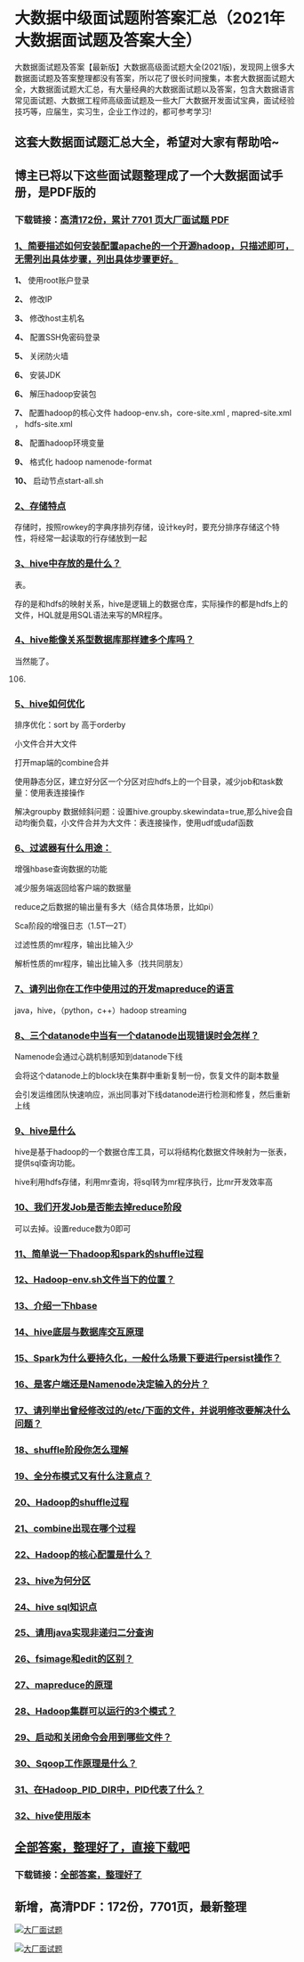 # 大数据中级面试题附答案汇总（2021年大数据面试题及答案大全）

大数据面试题及答案【最新版】大数据高级面试题大全(2021版)，发现网上很多大数据面试题及答案整理都没有答案，所以花了很长时间搜集，本套大数据面试题大全，大数据面试题大汇总，有大量经典的大数据面试题以及答案，包含大数据语言常见面试题、大数据工程师高级面试题及一些大厂大数据开发面试宝典，面试经验技巧等，应届生，实习生，企业工作过的，都可参考学习!

## 这套大数据面试题汇总大全，希望对大家有帮助哈~ 

## 博主已将以下这些面试题整理成了一个大数据面试手册，是PDF版的

### 下载链接：[高清172份，累计 7701 页大厂面试题  PDF](https://github.com/javatechnorth/javanorth-itbooks/blob/master/docs/index.md)


### [1、简要描述如何安装配置apache的一个开源hadoop，只描述即可，无需列出具体步骤，列出具体步骤更好。](https://gitee.com/souyunku/NewDevBooks/blob/master/docs/大数据/大数据中级面试题附答案汇总（2021年大数据面试题及答案大全）.md#1简要描述如何安装配置apache的一个开源hadoop只描述即可无需列出具体步骤列出具体步骤更好。)  


**1、** 使用root账户登录

**2、** 修改IP

**3、** 修改host主机名

**4、** 配置SSH免密码登录

**5、** 关闭防火墙

**6、** 安装JDK

**6、** 解压hadoop安装包

**7、** 配置hadoop的核心文件 hadoop-env.sh，core-site.xml , mapred-site.xml ， hdfs-site.xml

**8、** 配置hadoop环境变量

**9、** 格式化 hadoop namenode-format

**10、** 启动节点start-all.sh


### [2、存储特点](https://gitee.com/souyunku/NewDevBooks/blob/master/docs/大数据/大数据中级面试题附答案汇总（2021年大数据面试题及答案大全）.md#2存储特点)  


存储时，按照rowkey的字典序排列存储，设计key时，要充分排序存储这个特性，将经常一起读取的行存储放到一起


### [3、hive中存放的是什么？](https://gitee.com/souyunku/NewDevBooks/blob/master/docs/大数据/大数据中级面试题附答案汇总（2021年大数据面试题及答案大全）.md#3hive中存放的是什么)  


表。

存的是和hdfs的映射关系，hive是逻辑上的数据仓库，实际操作的都是hdfs上的文件，HQL就是用SQL语法来写的MR程序。


### [4、hive能像关系型数据库那样建多个库吗？](https://gitee.com/souyunku/NewDevBooks/blob/master/docs/大数据/大数据中级面试题附答案汇总（2021年大数据面试题及答案大全）.md#4hive能像关系型数据库那样建多个库吗)  


当然能了。

106.
### [5、hive如何优化](https://gitee.com/souyunku/NewDevBooks/blob/master/docs/大数据/大数据中级面试题附答案汇总（2021年大数据面试题及答案大全）.md#5hive如何优化)  


排序优化：sort by 高于orderby

小文件合并大文件

打开map端的combine合并

使用静态分区，建立好分区一个分区对应hdfs上的一个目录，减少job和task数量：使用表连接操作

解决groupby 数据倾斜问题：设置hive.groupby.skewindata=true,那么hive会自动均衡负载，小文件合并为大文件：表连接操作，使用udf或udaf函数


### [6、过滤器有什么用途：](https://gitee.com/souyunku/NewDevBooks/blob/master/docs/大数据/大数据中级面试题附答案汇总（2021年大数据面试题及答案大全）.md#6过滤器有什么用途：)  


增强hbase查询数据的功能

减少服务端返回给客户端的数据量

reduce之后数据的输出量有多大（结合具体场景，比如pi）

Sca阶段的增强日志（1.5T—2T）

过滤性质的mr程序，输出比输入少

解析性质的mr程序，输出比输入多（找共同朋友）


### [7、请列出你在工作中使用过的开发mapreduce的语言](https://gitee.com/souyunku/NewDevBooks/blob/master/docs/大数据/大数据中级面试题附答案汇总（2021年大数据面试题及答案大全）.md#7请列出你在工作中使用过的开发mapreduce的语言)  


java，hive，（python，c++）hadoop streaming


### [8、三个datanode中当有一个datanode出现错误时会怎样？](https://gitee.com/souyunku/NewDevBooks/blob/master/docs/大数据/大数据中级面试题附答案汇总（2021年大数据面试题及答案大全）.md#8三个datanode中当有一个datanode出现错误时会怎样)  


Namenode会通过心跳机制感知到datanode下线

会将这个datanode上的block块在集群中重新复制一份，恢复文件的副本数量

会引发运维团队快速响应，派出同事对下线datanode进行检测和修复，然后重新上线


### [9、hive是什么](https://gitee.com/souyunku/NewDevBooks/blob/master/docs/大数据/大数据中级面试题附答案汇总（2021年大数据面试题及答案大全）.md#9hive是什么)  


hive是基于hadoop的一个数据仓库工具，可以将结构化数据文件映射为一张表，提供sql查询功能。

hive利用hdfs存储，利用mr查询，将sql转为mr程序执行，比mr开发效率高


### [10、我们开发Job是否能去掉reduce阶段](https://gitee.com/souyunku/NewDevBooks/blob/master/docs/大数据/大数据中级面试题附答案汇总（2021年大数据面试题及答案大全）.md#10我们开发job是否能去掉reduce阶段)  


可以去掉。设置reduce数为0即可


### [11、简单说一下hadoop和spark的shuffle过程](https://gitee.com/souyunku/NewDevBooks/blob/master/docs/大数据/大数据中级面试题附答案汇总（2021年大数据面试题及答案大全）.md#11简单说一下hadoop和spark的shuffle过程)  

### [12、Hadoop-env.sh文件当下的位置？](https://gitee.com/souyunku/NewDevBooks/blob/master/docs/大数据/大数据中级面试题附答案汇总（2021年大数据面试题及答案大全）.md#12hadoop-envsh文件当下的位置)  

### [13、介绍一下hbase](https://gitee.com/souyunku/NewDevBooks/blob/master/docs/大数据/大数据中级面试题附答案汇总（2021年大数据面试题及答案大全）.md#13介绍一下hbase)  

### [14、hive底层与数据库交互原理](https://gitee.com/souyunku/NewDevBooks/blob/master/docs/大数据/大数据中级面试题附答案汇总（2021年大数据面试题及答案大全）.md#14hive底层与数据库交互原理)  

### [15、Spark为什么要持久化，一般什么场景下要进行persist操作？](https://gitee.com/souyunku/NewDevBooks/blob/master/docs/大数据/大数据中级面试题附答案汇总（2021年大数据面试题及答案大全）.md#15spark为什么要持久化一般什么场景下要进行persist操作)  

### [16、是客户端还是Namenode决定输入的分片？](https://gitee.com/souyunku/NewDevBooks/blob/master/docs/大数据/大数据中级面试题附答案汇总（2021年大数据面试题及答案大全）.md#16是客户端还是namenode决定输入的分片)  

### [17、请列举出曾经修改过的/etc/下面的文件，并说明修改要解决什么问题？](https://gitee.com/souyunku/NewDevBooks/blob/master/docs/大数据/大数据中级面试题附答案汇总（2021年大数据面试题及答案大全）.md#17请列举出曾经修改过的/etc/下面的文件并说明修改要解决什么问题)  

### [18、shuffle阶段你怎么理解](https://gitee.com/souyunku/NewDevBooks/blob/master/docs/大数据/大数据中级面试题附答案汇总（2021年大数据面试题及答案大全）.md#18shuffle阶段你怎么理解)  

### [19、全分布模式又有什么注意点？](https://gitee.com/souyunku/NewDevBooks/blob/master/docs/大数据/大数据中级面试题附答案汇总（2021年大数据面试题及答案大全）.md#19全分布模式又有什么注意点)  

### [20、Hadoop的shuffle过程](https://gitee.com/souyunku/NewDevBooks/blob/master/docs/大数据/大数据中级面试题附答案汇总（2021年大数据面试题及答案大全）.md#20hadoop的shuffle过程)  

### [21、combine出现在哪个过程](https://gitee.com/souyunku/NewDevBooks/blob/master/docs/大数据/大数据中级面试题附答案汇总（2021年大数据面试题及答案大全）.md#21combine出现在哪个过程)  

### [22、Hadoop的核心配置是什么？](https://gitee.com/souyunku/NewDevBooks/blob/master/docs/大数据/大数据中级面试题附答案汇总（2021年大数据面试题及答案大全）.md#22hadoop的核心配置是什么)  

### [23、hive为何分区](https://gitee.com/souyunku/NewDevBooks/blob/master/docs/大数据/大数据中级面试题附答案汇总（2021年大数据面试题及答案大全）.md#23hive为何分区)  

### [24、hive sql知识点](https://gitee.com/souyunku/NewDevBooks/blob/master/docs/大数据/大数据中级面试题附答案汇总（2021年大数据面试题及答案大全）.md#24hive-sql知识点)  

### [25、请用java实现非递归二分查询](https://gitee.com/souyunku/NewDevBooks/blob/master/docs/大数据/大数据中级面试题附答案汇总（2021年大数据面试题及答案大全）.md#25请用java实现非递归二分查询)  

### [26、fsimage和edit的区别？](https://gitee.com/souyunku/NewDevBooks/blob/master/docs/大数据/大数据中级面试题附答案汇总（2021年大数据面试题及答案大全）.md#26fsimage和edit的区别)  

### [27、mapreduce的原理](https://gitee.com/souyunku/NewDevBooks/blob/master/docs/大数据/大数据中级面试题附答案汇总（2021年大数据面试题及答案大全）.md#27mapreduce的原理)  

### [28、Hadoop集群可以运行的3个模式？](https://gitee.com/souyunku/NewDevBooks/blob/master/docs/大数据/大数据中级面试题附答案汇总（2021年大数据面试题及答案大全）.md#28hadoop集群可以运行的3个模式)  

### [29、启动和关闭命令会用到哪些文件？](https://gitee.com/souyunku/NewDevBooks/blob/master/docs/大数据/大数据中级面试题附答案汇总（2021年大数据面试题及答案大全）.md#29启动和关闭命令会用到哪些文件)  

### [30、Sqoop工作原理是什么？](https://gitee.com/souyunku/NewDevBooks/blob/master/docs/大数据/大数据中级面试题附答案汇总（2021年大数据面试题及答案大全）.md#30sqoop工作原理是什么)  

### [31、在Hadoop_PID_DIR中，PID代表了什么？](https://gitee.com/souyunku/NewDevBooks/blob/master/docs/大数据/大数据中级面试题附答案汇总（2021年大数据面试题及答案大全）.md#31在hadoop_pid_dir中pid代表了什么)  

### [32、hive使用版本](https://gitee.com/souyunku/NewDevBooks/blob/master/docs/大数据/大数据中级面试题附答案汇总（2021年大数据面试题及答案大全）.md#32hive使用版本)  





## [全部答案，整理好了，直接下载吧](https://gitee.com/souyunku/DevBooks/blob/master/docs/daan.md)

### 下载链接：[全部答案，整理好了](https://gitee.com/souyunku/NewDevBooks/blob/master/docs/daan.md)




## 新增，高清PDF：172份，7701页，最新整理

[![大厂面试题](https://www.souyunku.com/wp-content/uploads/weixin/mst.png "架构师专栏")](https://github.com/javatechnorth/javanorth-itbooks/blob/master/image/面试题.png "架构师专栏")

[![大厂面试题](https://github.com/javatechnorth/javanorth-itbooks/blob/master/image/面试题.png "架构师专栏")](https://github.com/javatechnorth/javanorth-itbooks/blob/master/image/面试题.png "架构师专栏")
